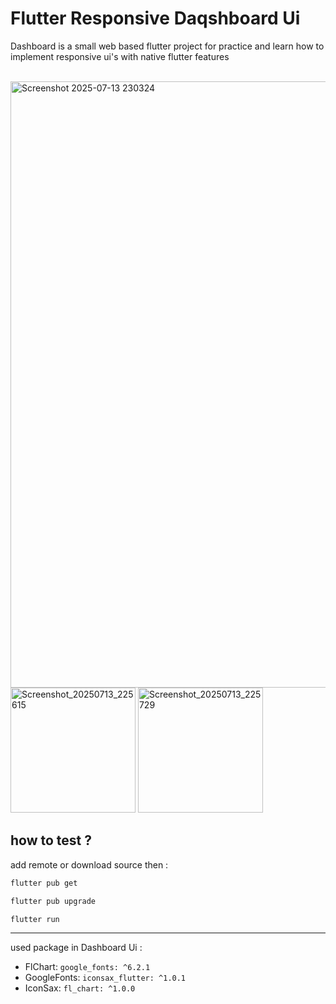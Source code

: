 # Flutter Responsive Daqshboard Ui


Dashboard is a small web based flutter project for practice and learn how to implement responsive ui's with native flutter features 
<br>
<br>

<p align="left">


<img width="1918" height="970" alt="Screenshot 2025-07-13 230324" src="https://github.com/user-attachments/assets/c105bc54-3453-4890-b586-22edd4c879e5" />
<img width="200" alt="Screenshot_20250713_225615" src="https://github.com/user-attachments/assets/5fc360bb-5661-4f70-bed4-43d0e928b913" />

<img width="200" alt="Screenshot_20250713_225729" src="https://github.com/user-attachments/assets/34b7cfa5-1d31-4506-b39e-4033f73050fb" />


</p>


## how to test ?

add remote or download source then :


```bash
flutter pub get
```
```bash
flutter pub upgrade
```
```bash
flutter run
```
<hr>


used package in Dashboard Ui :

* FlChart: `google_fonts: ^6.2.1`
* GoogleFonts: `iconsax_flutter: ^1.0.1`
* IconSax: `fl_chart: ^1.0.0`













